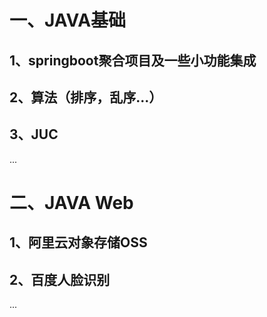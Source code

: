 # 一、JAVA基础
## 1、springboot聚合项目及一些小功能集成
## 2、算法（排序，乱序...）
## 3、JUC
...
# 二、JAVA Web
## 1、阿里云对象存储OSS
## 2、百度人脸识别
...
